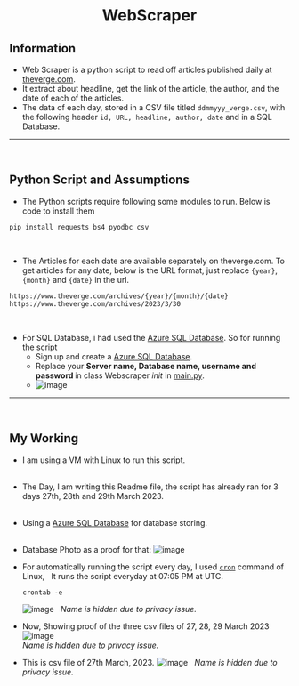 # <center>WebScraper</center>
## Information
+ Web Scraper is a python script to read off articles published daily at [theverge.com](https://www.theverge.com/). <br/>
+ It extract about headline, get the link of the article, the author, and the date of each of the articles. <br/>
+ The data of each day, stored in a CSV file titled `ddmmyyy_verge.csv`, with the following header `id, URL, headline, author, date` and in a SQL Database.<br/>
- - -
&nbsp;

## Python Script and Assumptions
+ The Python scripts require following some modules to run. Below is code to install them <br/>
```
pip install requests bs4 pyodbc csv
```
&nbsp;
+ The Articles for each date are available separately on theverge.com. To get articles for any date, below is the URL format, just replace `{year}`, `{month}` and `{date}` in the url.
```
https://www.theverge.com/archives/{year}/{month}/{date}
https://www.theverge.com/archives/2023/3/30
```
&nbsp;
+ For SQL Database, i had used the [Azure SQL Database](https://azure.microsoft.com/en-us/products/azure-sql/database). So for running the script
  - Sign up and create a [Azure SQL Database](https://azure.microsoft.com/en-us/products/azure-sql/database).
  - Replace your <b>Server name, Database name, username and password </b> in class Webscraper _init_ in [main.py](https://github.com/jatin00000/WebScraper/blob/main/main.py).
  - ![image](https://user-images.githubusercontent.com/94428262/228786859-608b5d4d-1f8e-4ba8-929b-ec86f2eddc6f.png)
- - -
&nbsp;

## My Working
+ I am using a VM with Linux to run this script. <br/>
&nbsp;
+ The Day, I am writing this Readme file, the script has already ran for 3 days 27th, 28th and 29th March 2023. <br/>
&nbsp;
+ Using a [Azure SQL Database](https://azure.microsoft.com/en-us/products/azure-sql/database) for database storing. <br/>
&nbsp;
+ Database Photo as a proof for that: 
![image](https://user-images.githubusercontent.com/94428262/228813912-95c741d6-9373-4052-a5a4-ac399e50d6d8.png)
&nbsp;

+ For automatically running the script every day, I used [`cron`](https://en.wikipedia.org/wiki/Cron) command of Linux, &nbsp;
  It runs the script everyday at 07:05 PM at UTC.
  ```
  crontab -e
  ```
  ![image](https://user-images.githubusercontent.com/94428262/228818363-34d4a3e9-2376-41e4-9104-ffecb5c95017.png) &nbsp;
   _Name is hidden due to privacy issue._
&nbsp;
+ Now, Showing proof of the three csv files of 27, 28, 29 March 2023 &nbsp;
  ![image](https://user-images.githubusercontent.com/94428262/228816615-60604761-92c3-4940-a935-24f5ccb1a7aa.png) <br/>
  _Name is hidden due to privacy issue._ 
&nbsp;
+ This is csv file of 27th March, 2023.
  ![image](https://user-images.githubusercontent.com/94428262/228817422-ad34ac07-72a0-40f7-ba78-7eaa4bf74bbd.png) &nbsp;
   _Name is hidden due to privacy issue._ 





